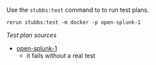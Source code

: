 
Use the `stubbs:test` command to to run test plans.

    rerun stubbs:test -m docker -p open-splunk-1

*Test plan sources*

* [open-splunk-1](tests/open-splunk-1.html)
  * it fails without a real test

